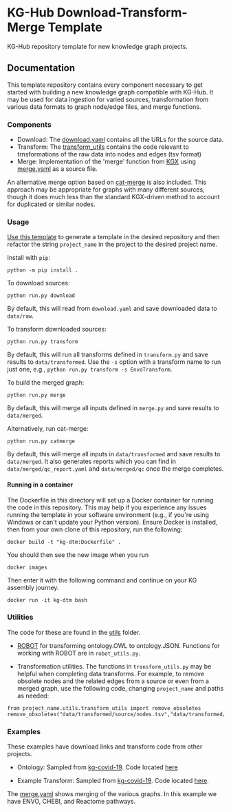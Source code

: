 # KG-Hub Download-Transform-Merge Template

KG-Hub repository template for new knowledge graph projects.

## Documentation

This template repository contains every component necessary to get started with building a new knowledge graph compatible with KG-Hub. It may be used for data ingestion for varied sources, transformation from various data formats to graph node/edge files, and merge functions.

### Components

- Download: The [download.yaml](download.yaml) contains all the URLs for the source data.
- Transform: The [transform_utils](project_name/transform_utils) contains the code relevant to trnsformations of the raw data into nodes and edges (tsv format)
- Merge: Implementation of the 'merge' function from [KGX](https://github.com/biolink/kgx) using [merge.yaml](merge.yaml) as a source file.

An alternative merge option based on [cat-merge](https://github.com/monarch-initiative/cat-merge) is also included. This approach may be appropriate for graphs with many different sources, though it does much less than the standard KGX-driven method to account for duplicated or similar nodes.

### Usage

[Use this template](https://github.com/Knowledge-Graph-Hub/kg-template/generate) to generate a template in the desired repository and then refactor the string `project_name` in the project to the desired project name.

Install with `pip`:

```
python -m pip install .
```

To download sources:

```
python run.py download
```

By default, this will read from `download.yaml` and save downloaded data to `data/raw`.

To transform downloaded sources:

```
python run.py transform
```

By default, this will run all transforms defined in `transform.py` and save results to `data/transformed`.  Use the `-s` option with a transform name to run just one, e.g., `python run.py transform -s EnvoTransform`.

To build the merged graph:

```
python run.py merge
```

By default, this will merge all inputs defined in `merge.py` and save results to `data/merged`.

Alternatively, run cat-merge:

```
python run.py catmerge
```

By default, this will merge all inputs in `data/transformed` and save results to `data/merged`. It also generates reports which you can find in `data/merged/qc_report.yaml` and `data/merged/qc` once the merge completes.


#### Running in a container

The Dockerfile in this directory will set up a Docker container for running the code in this repository. This may help if you experience any issues running the template in your software environment (e.g., if you're using Windows or can't update your Python version). Ensure Docker is installed, then from your own clone of this repository, run the following:

```
docker build -t "kg-dtm:Dockerfile" .
```

You should then see the new image when you run

```
docker images
```

Then enter it with the following command and continue on your KG assembly journey.

```
docker run -it kg-dtm bash
```

### Utilities

The code for these are found in the [utils](project_name/utils) folder.

- [ROBOT](https://github.com/ontodev/robot) for transforming ontology.OWL to ontology.JSON. Functions for working with ROBOT are in `robot_utils.py`.

- Transformation utilities. The functions in `transform_utils.py` may be helpful when completing data transforms. For example, to remove obsolete nodes and the related edges from a source or even from a merged graph, use the following code, changing `project_name` and paths as needed:

```
from project_name.utils.transform_utils import remove_obsoletes
remove_obsoletes("data/transformed/source/nodes.tsv","data/transformed/source/edges.tsv")
```

### Examples

These examples have download links and transform code from other projects.

- Ontology: Sampled from [kg-covid-19](https://github.com/Knowledge-Graph-Hub/kg-covid-19). Code located [here](project_name/transform_utils/ontology)

- Example Transform: Sampled from [kg-covid-19](https://github.com/Knowledge-Graph-Hub/kg-covid-19). Code located [here](project_name/transform_utils/drug_central).

The [merge.yaml](merge.yaml) shows merging of the various graphs. In this example we have ENVO, CHEBI, and Reactome pathways.

